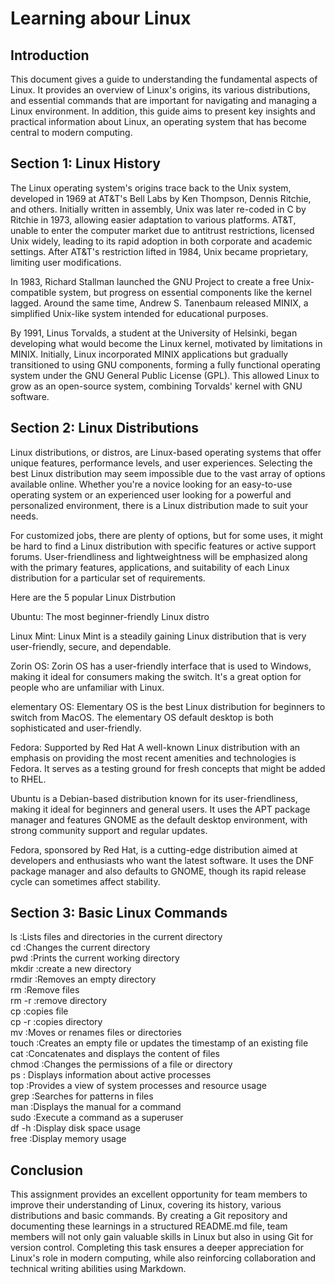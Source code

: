 # Learning abour Linux


## Introduction
This document gives a guide to understanding the fundamental aspects of Linux. It provides an overview of Linux's origins, its various distributions, and essential commands that are important for navigating and managing a Linux environment. In addition, this guide aims to present key insights and practical information about Linux, an operating system that has become central to modern computing.


## Section 1: Linux History
The Linux operating system's origins trace back to the Unix system, developed in 1969 at AT&T's Bell Labs by Ken Thompson, Dennis Ritchie, and others. Initially written in assembly, Unix was later re-coded in C by Ritchie in 1973, allowing easier adaptation to various platforms. AT&T, unable to enter the computer market due to antitrust restrictions, licensed Unix widely, leading to its rapid adoption in both corporate and academic settings. After AT&T's restriction lifted in 1984, Unix became proprietary, limiting user modifications. 


In 1983, Richard Stallman launched the GNU Project to create a free Unix-compatible system, but progress on essential components like the kernel lagged. Around the same time, Andrew S. Tanenbaum released MINIX, a simplified Unix-like system intended for educational purposes. 


By 1991, Linus Torvalds, a student at the University of Helsinki, began developing what would become the Linux kernel, motivated by limitations in MINIX. Initially, Linux incorporated MINIX applications but gradually transitioned to using GNU components, forming a fully functional operating system under the GNU General Public License (GPL). This allowed Linux to grow as an open-source system, combining Torvalds' kernel with GNU software. 


## Section 2: Linux Distributions
Linux distributions, or distros, are Linux-based operating systems that offer unique features, performance levels, and user experiences. Selecting the best Linux distribution may seem impossible due to the vast array of options available online. Whether you're a novice looking for an easy-to-use operating system or an experienced user looking for a powerful and personalized environment, there is a Linux distribution made to suit your needs. 


For customized jobs, there are plenty of options, but for some uses, it might be hard to find a Linux distribution with specific features or active support forums. User-friendliness and lightweightness will be emphasized along with the primary features, applications, and suitability of each Linux distribution for a particular set of requirements. 


Here are the 5 popular Linux Distrbution 


Ubuntu: The most beginner-friendly Linux distro  


Linux Mint: Linux Mint is a steadily gaining Linux distribution that is very user-friendly, secure, and dependable. 


Zorin OS: Zorin OS has a user-friendly interface that is used to Windows, making it ideal for consumers making the switch. It's a great option for people who are unfamiliar with Linux. 
 
elementary OS: Elementary OS is the best Linux distribution for beginners to switch from MacOS. The elementary OS default desktop is both sophisticated and user-friendly. 


Fedora: Supported by Red Hat A well-known Linux distribution with an emphasis on providing the most recent amenities and technologies is Fedora. It serves as a testing ground for fresh concepts that might be added to RHEL. 


Ubuntu is a Debian-based distribution known for its user-friendliness, making it ideal for beginners and general users. It uses the APT package manager and features GNOME as the default desktop environment, with strong community support and regular updates. 


Fedora, sponsored by Red Hat, is a cutting-edge distribution aimed at developers and enthusiasts who want the latest software. It uses the DNF package manager and also defaults to GNOME, though its rapid release cycle can sometimes affect stability. 


## Section 3: Basic Linux Commands


ls    :Lists files and directories in the current directory  
cd    :Changes the current directory  
pwd   :Prints the current working directory  
mkdir :create a new directory  
rmdir :Removes an empty directory  
rm    :Remove files  
rm -r :remove directory   
cp    :copies file  
cp -r :copies directory   
mv    :Moves or renames files or directories  
touch :Creates an empty file or updates the timestamp of an existing file  
cat   :Concatenates and displays the content of files  
chmod :Changes the permissions of a file or directory  
ps    : Displays information about active processes  
top   :Provides a view of system processes and resource usage  
grep  :Searches for patterns in files  
man   :Displays the manual for a command  
sudo  :Execute a command as a superuser  
df -h :Display disk space usage  
free  :Display memory usage  




## Conclusion


This assignment provides an excellent opportunity for team members to improve their understanding of Linux, covering its history, various distributions and basic commands. By creating a Git repository and documenting these learnings in a structured README.md file, team members will not only gain valuable skills in Linux but also in using Git for version control. Completing this task ensures a deeper appreciation for Linux's role in modern computing, while also reinforcing collaboration and technical writing abilities using Markdown.

